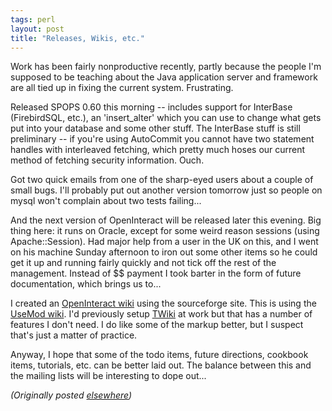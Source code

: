 ```yaml
---
tags: perl
layout: post
title: "Releases, Wikis, etc."
---
```




<p>Work has been fairly nonproductive recently, partly because the people I'm supposed to be teaching about the Java application server and framework are all tied up in fixing the current system. Frustrating.</p>

<p>Released SPOPS 0.60 this morning -- includes support for InterBase (FirebirdSQL, etc.), an 'insert_alter' which you can use to change what gets put into your database and some other stuff. The InterBase stuff is still preliminary -- if you're using AutoCommit you cannot have two statement handles with interleaved fetching, which pretty much hoses our current method of fetching security information. Ouch.</p>

<p>Got two quick emails from one of the sharp-eyed users about a couple of small bugs. I'll probably put out another version tomorrow just so people on mysql won't complain about two tests failing...</p>

<p>And the next version of OpenInteract will be released later this evening. Big thing here: it runs on Oracle, except for some weird reason sessions (using Apache::Session). Had major help from a user in the UK on this, and I went on his machine Sunday afternoon to iron out some other items so he could get it up and running fairly quickly and not tick off the rest of the management. Instead of $$ payment I took barter in the form of future documentation, which brings us to...</p>

<p>I created an <a href="http://openinteract.sourceforge.net/cgi-bin/wiki.pl">OpenInteract wiki</a> using the sourceforge site. This is using 
the <a href="http://www.usemod.com/cgi-bin/wiki.pl">UseMod wiki</a>. I'd previously setup <a href="http://www.twiki.org/">TWiki</a> at work but that has a number of features I don't need. I do like some of the markup better, but I suspect that's just a matter of practice.</p>

<p>Anyway, I hope that some of the todo items, future directions, cookbook items, tutorials, etc. can be better laid out. The balance between this and the mailing lists will be interesting to dope out...</p>


<p><em>(Originally posted <a href="http://use.perl.org/~lachoy/journal/4705">elsewhere</a>)</em></p>


